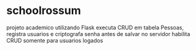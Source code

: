 # schoolrossum
projeto academico utilizando Flask
executa CRUD em tabela Pessoas, 
registra usuarios e  criptografa senha antes de salvar no servidor
habilita CRUD somente para usuarios logados

